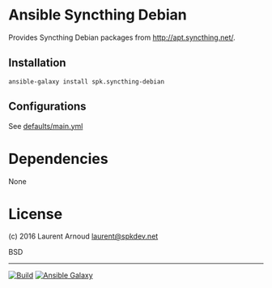 # Ansible Syncthing Debian

Provides Syncthing Debian packages from <http://apt.syncthing.net/>.

## Installation

```
ansible-galaxy install spk.syncthing-debian
```

## Configurations

See
[defaults/main.yml](https://github.com/spk/ansible-syncthing-debian/blob/master/defaults/main.yml)

# Dependencies

None

# License

(c) 2016 Laurent Arnoud <laurent@spkdev.net>

BSD

---
[![Build](https://img.shields.io/travis-ci/spk/ansible-syncthing-debian.svg)](https://travis-ci.org/spk/ansible-syncthing-debian)
[![Ansible Galaxy](https://img.shields.io/ansible/role/6761.svg)](https://galaxy.ansible.com/spk/syncthing-debian/)

